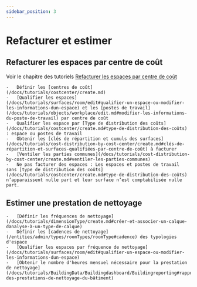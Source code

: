 ```yaml
---
sidebar_position: 3
---
```


# Refacturer et estimer

## Refacturer les espaces par centre de coût

Voir le chapitre des tutoriels [Refacturer les espaces par centre de coût](/docs/tutorials/cost-distribution-by-cost-center/create.md)

    -   Définir les [centres de coût](/docs/tutorials/costcenter/create.md)
    -   [Qualifier les espaces](/docs/tutorials/surfaces/room/edit#qualifier-un-espace-ou-modifier-les-informations-dun-espace) et les [postes de travail](/docs/tutorials/objects/workplace/edit.md#modifier-les-informations-du-poste-de-travail) par centre de coût
    -   Qualifier les espace par [Type de distribution des coûts](/docs/tutorials/costcenter/create.md#type-de-distribution-des-coûts) : espace ou postes de travail
    -   Obtenir les [clés de répartition et cumuls des surfaces](/docs/tutorials/cost-distribution-by-cost-center/create.md#clés-de-répartition-et-surfaces-qualifiées-par-centre-de-coût) à facturer
    -   [Ventiler les parties communes](/docs/tutorials/cost-distribution-by-cost-center/create.md#ventiler-les-parties-communes)
    -   Ne pas facturer des espaces : Les espaces et postes de travail sans [type de distribution des coûts](/docs/tutorials/costcenter/create.md#type-de-distribution-des-coûts) n’apparaissent nulle part et leur surface n’est comptabilisée nulle part.
      

## Estimer une prestation de nettoyage

    -   [Définir les fréquences de nettoyage](/docs/tutorials/dimensionType/create.md#créer-et-associer-un-calque-danalyse-à-un-type-de-calque)
    -   Définir les [cadences de nettoyage](/entities/admin/types/roomTypes/roomType#cadence) des typologies d'espace
    -   [Qualifier les espaces par fréquence de nettoyage](/docs/tutorials/surfaces/room/edit#qualifier-un-espace-ou-modifier-les-informations-dun-espace)
    -   [Obtenir le nombre d'heures mensuel nécessaire pour la prestation de nettoyage](/docs/tutorials/BuildingData/Buildingdashboard/Buildingreporting#rapport-des-prestations-de-nettoyage-du-bâtiment)
    




